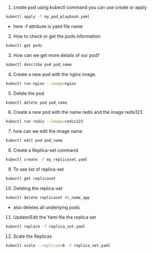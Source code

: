 1. create pod using kubectl command you can use create or apply
```sh
kubectl apply -f my_pod_playbook.yaml
```
 - here -f attribute is yaml file name
2. How to check or get the pods information 
```sh
kubectl get pods
```
3. How can we get more details of our pod?
```sh
kubectl describe pod pod_name
```
4. Create a new pod with the nginx image.
```sh
kubectl run nginx --image=nginx
```
5. Delete the pod
```sh
kubectl delete pod pod_name
```
6. Create a new pod with the name redis and the image redis123
```sh
kubectl run redis --image=redis123
```
7. how can we edit the image name
```sh
kubectl edit pod pod_name
```
8. Create a Replica-set command
```sh
kubectl create -f my_replicaset.yaml
```
9. To see list of replica-set 
```sh
kubectl get replicaset
```
10. Deleting the replica-set
```sh
kubectl delete replicaset rc_name_app
```
 -  also deletes all underlying pods
11. Update/Edit the Yaml file the replica set 
```sh
kubectl replace -f replica_set.yaml
```
12. Scale the Replicas 
```sh
kubectl scale --replicas=6 -f replica_set.yaml
```
